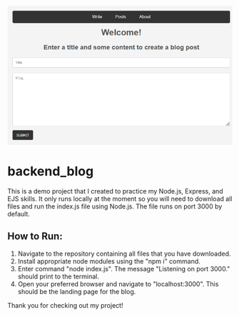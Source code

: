 ![Photo of the blog dashboard](public/images/dashboard.png)

# backend_blog
This is a demo project that I created to practice my Node.js, Express, and EJS skills. It only runs locally at the moment so you will need to download all files and run the index.js file using Node.js. The file runs on port 3000 by default.

## How to Run:
1. Navigate to the repository containing all files that you have downloaded.
2. Install appropriate node modules using the "npm i" command.
3. Enter command "node index.js". The message "Listening on port 3000." should print to the terminal.
4. Open your preferred browser and navigate to "localhost:3000". This should be the landing page for the blog.

Thank you for checking out my project!